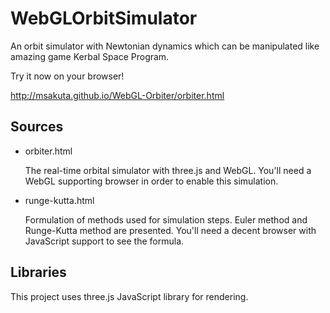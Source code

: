 # WebGLOrbitSimulator

An orbit simulator with Newtonian dynamics which can be manipulated like
amazing game Kerbal Space Program.

Try it now on your browser!

http://msakuta.github.io/WebGL-Orbiter/orbiter.html


## Sources

* orbiter.html

  The real-time orbital simulator with three.js and WebGL.
  You'll need a WebGL supporting browser in order to enable this simulation.

* runge-kutta.html  

  Formulation of methods used for simulation steps.  Euler method and Runge-Kutta method
  are presented.  You'll need a decent browser with JavaScript support to see the formula.


## Libraries

This project uses three.js JavaScript library for rendering.
